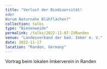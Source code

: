 ```yaml
---
title: "Verlust der Biodiversität!
oder
Warum Naturnahe Blühflächen?"
collection: talks
type: "Bienenweide"
permalink: /talks/2022-11-07-IVRanden
venue: "Landesverband der bad. Imker e. V."
date: 2022-11-17
location: "Randen, Germany"
---
```


Vortrag beim lokalen Imkerverein in Randen